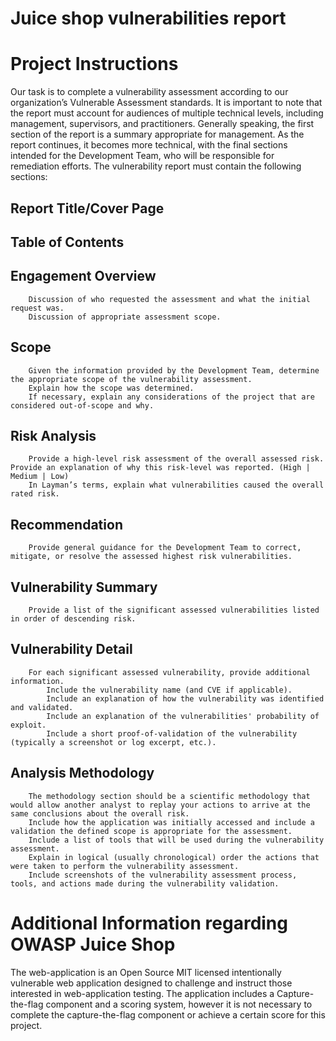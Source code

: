 # Juice shop vulnerabilities report

# Project Instructions
Our task is to complete a vulnerability assessment according to our organization’s Vulnerable Assessment standards. It is important to note that the report must account for audiences of
multiple technical levels, including management, supervisors, and practitioners. Generally speaking, the first section of the report is a summary appropriate for management. As the
report continues, it becomes more technical, with the final sections intended for the Development Team, who will be responsible for remediation efforts.
The vulnerability report must contain the following sections:

   ## Report Title/Cover Page
   ## Table of Contents
   ## Engagement Overview
        Discussion of who requested the assessment and what the initial request was.
        Discussion of appropriate assessment scope.
   ## Scope
        Given the information provided by the Development Team, determine the appropriate scope of the vulnerability assessment.
        Explain how the scope was determined.
        If necessary, explain any considerations of the project that are considered out-of-scope and why.
   ## Risk Analysis
        Provide a high-level risk assessment of the overall assessed risk. Provide an explanation of why this risk-level was reported. (High | Medium | Low)
        In Layman’s terms, explain what vulnerabilities caused the overall rated risk.
   ## Recommendation
        Provide general guidance for the Development Team to correct, mitigate, or resolve the assessed highest risk vulnerabilities.
   ## Vulnerability Summary
        Provide a list of the significant assessed vulnerabilities listed in order of descending risk.
   ## Vulnerability Detail
        For each significant assessed vulnerability, provide additional information.
            Include the vulnerability name (and CVE if applicable).
            Include an explanation of how the vulnerability was identified and validated.
            Include an explanation of the vulnerabilities' probability of exploit.
            Include a short proof-of-validation of the vulnerability (typically a screenshot or log excerpt, etc.).
   ## Analysis Methodology
        The methodology section should be a scientific methodology that would allow another analyst to replay your actions to arrive at the same conclusions about the overall risk.
        Include how the application was initially accessed and include a validation the defined scope is appropriate for the assessment.
        Include a list of tools that will be used during the vulnerability assessment.
        Explain in logical (usually chronological) order the actions that were taken to perform the vulnerability assessment.
        Include screenshots of the vulnerability assessment process, tools, and actions made during the vulnerability validation.
        
# Additional Information regarding OWASP Juice Shop
The web-application is an Open Source MIT licensed intentionally vulnerable web application designed to challenge and instruct those interested in web-application testing. The application includes a Capture-the-flag component and a scoring system, however it is not necessary to complete the capture-the-flag component or achieve a certain score for this project.

